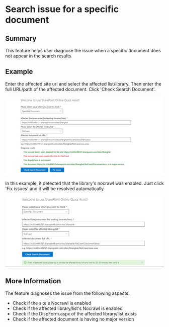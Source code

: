 # Search issue for a specific document

## Summary
This feature helps user diagnose the issue when a specific document does not appear in the search results

## Example

Enter the affected site url and select the affected list/library. Then enter the full URL/path of the affected document. Click 'Check Search Document'.

<img src=./asset/NoCrawl.JPG>


In this example, it detected that the library's nocrawl was enabled. Just click 'Fix issues' and it will be resolved automatically.

<img src=./asset/FixedNoCrawl.JPG>


## More Information

The feature diagnoses the issue from the following aspects.

* Check if the site's Nocrawl is enabled
* Check if the affected library/list's Nocrawl is enabled
* Check if the DispForm.aspx of the affected library/list exists
* Check if the affected document is having no major version
